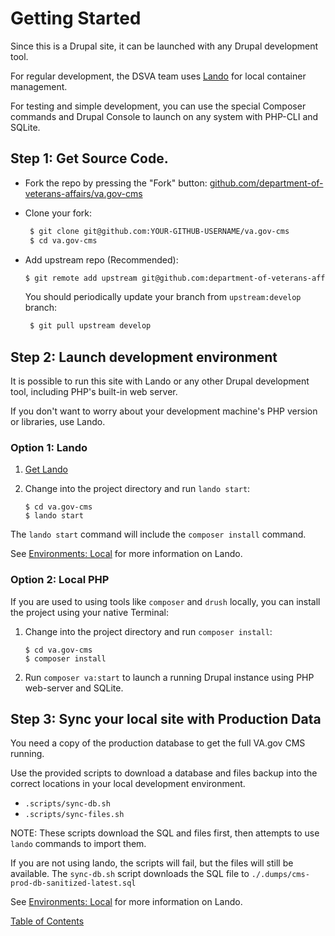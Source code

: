 # Getting Started

Since this is a Drupal site, it can be launched with any Drupal development tool.

For regular development, the DSVA team uses [Lando](https://docs.devwithlando.io/) for local container management.

For testing and simple development, you can use the special Composer commands and Drupal Console to launch on any system 
with PHP-CLI and SQLite.

## Step 1: Get Source Code.

* Fork the repo by pressing the "Fork" button: [github.com/department-of-veterans-affairs/va.gov-cms](https://github.com/department-of-veterans-affairs/va.gov-cms)
* Clone your fork:

   ```sh
    $ git clone git@github.com:YOUR-GITHUB-USERNAME/va.gov-cms
    $ cd va.gov-cms  
   ```
- Add upstream repo (Recommended):

   ```sh
   $ git remote add upstream git@github.com:department-of-veterans-affairs/va.gov-cms.git
   ```
  You should periodically update your branch from `upstream:develop` branch:
  
  ```sh
   $ git pull upstream develop
  ``` 


## Step 2: Launch development environment

It is possible to run this site with Lando or any other Drupal development tool,
including PHP's built-in web server.

If you don't want to worry about your development machine's PHP version or 
libraries, use Lando.

### Option 1: Lando

1. [Get Lando](https://docs.lando.dev/basics/installation.html)
2. Change into the project directory and run `lando start`:

    ```
    $ cd va.gov-cms
    $ lando start
    ```
   
The `lando start` command will include the `composer install` command.

See [Environments: Local](./local.md) for more information on Lando.

### Option 2: Local PHP

If you are used to using tools like `composer` and `drush` locally, you can 
install the project using your native Terminal:

1. Change into the project directory and run `composer install`:

    ```
    $ cd va.gov-cms
    $ composer install
    ```
1. Run `composer va:start` to launch a running Drupal instance using PHP web-server and SQLite.



## Step 3: Sync your local site with Production Data

You need a copy of the production database to get the full VA.gov CMS running.

Use the provided scripts to download a database and files backup into the 
correct locations in your local development environment.

* `.scripts/sync-db.sh`
* `.scripts/sync-files.sh`

NOTE: These scripts download the SQL and files first, then attempts to use 
`lando` commands to import them. 

If you are not using lando, the scripts will
 fail, but the files will still be available. The `sync-db.sh` script downloads the 
 SQL file to `./.dumps/cms-prod-db-sanitized-latest.sql`
 
See [Environments: Local](./local.md) for more information on Lando.

[Table of Contents](../README.md)
